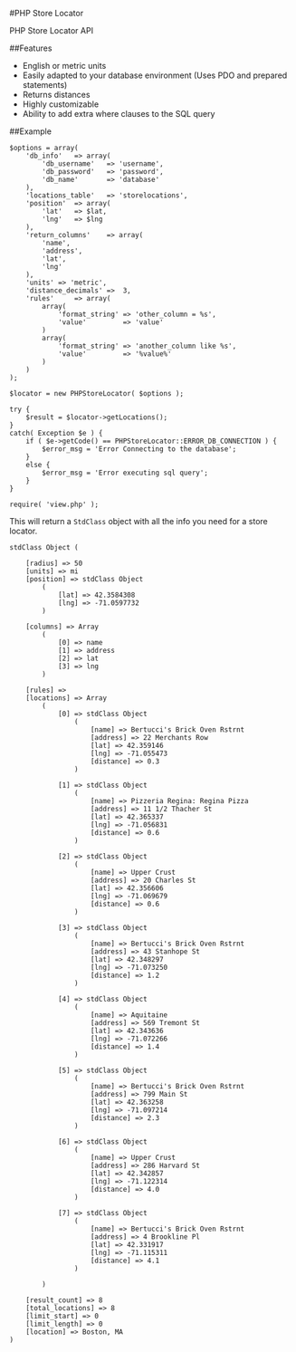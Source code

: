 #PHP Store Locator

PHP Store Locator API

##Features
 - English or metric units
 - Easily adapted to your database environment (Uses PDO and prepared statements)
 - Returns distances
 - Highly customizable
 - Ability to add extra where clauses to the SQL query

##Example

	$options = array(
		'db_info'	=> array(
			'db_username'	=> 'username',
			'db_password'	=> 'password',
			'db_name'		=> 'database'
		),
		'locations_table'	=> 'storelocations',
		'position'	=> array(
			'lat'	=> $lat,
			'lng'	=> $lng
		),
		'return_columns'	=> array(
			'name',
			'address',
			'lat',
			'lng'
		),
		'units'	=> 'metric',
		'distance_decimals'	=>	3,
		'rules'		=> array(
			array(
				'format_string' => 'other_column = %s',
				'value'			=> 'value'
			)
			array(
				'format_string' => 'another_column like %s',
				'value'			=> '%value%'
			)
		)
	);

	$locator = new PHPStoreLocator( $options );
	
	try {
		$result = $locator->getLocations();
	}
	catch( Exception $e ) {
		if ( $e->getCode() == PHPStoreLocator::ERROR_DB_CONNECTION ) {
			$error_msg = 'Error Connecting to the database';
		}
		else {
			$error_msg = 'Error executing sql query';
		}
	}
	
	require( 'view.php' );

This will return a `StdClass` object with all the info you need for a store locator.

	stdClass Object	(
	
	    [radius] => 50
	    [units] => mi
	    [position] => stdClass Object
	        (
	            [lat] => 42.3584308
	            [lng] => -71.0597732
	        )
	
	    [columns] => Array
	        (
	            [0] => name
	            [1] => address
	            [2] => lat
	            [3] => lng
	        )
	
	    [rules] => 
	    [locations] => Array
	        (
	            [0] => stdClass Object
	                (
	                    [name] => Bertucci's Brick Oven Rstrnt
	                    [address] => 22 Merchants Row
	                    [lat] => 42.359146
	                    [lng] => -71.055473
	                    [distance] => 0.3
	                )
	
	            [1] => stdClass Object
	                (
	                    [name] => Pizzeria Regina: Regina Pizza
	                    [address] => 11 1/2 Thacher St
	                    [lat] => 42.365337
	                    [lng] => -71.056831
	                    [distance] => 0.6
	                )
	
	            [2] => stdClass Object
	                (
	                    [name] => Upper Crust
	                    [address] => 20 Charles St
	                    [lat] => 42.356606
	                    [lng] => -71.069679
	                    [distance] => 0.6
	                )
	
	            [3] => stdClass Object
	                (
	                    [name] => Bertucci's Brick Oven Rstrnt
	                    [address] => 43 Stanhope St
	                    [lat] => 42.348297
	                    [lng] => -71.073250
	                    [distance] => 1.2
	                )
	
	            [4] => stdClass Object
	                (
	                    [name] => Aquitaine
	                    [address] => 569 Tremont St
	                    [lat] => 42.343636
	                    [lng] => -71.072266
	                    [distance] => 1.4
	                )
	
	            [5] => stdClass Object
	                (
	                    [name] => Bertucci's Brick Oven Rstrnt
	                    [address] => 799 Main St
	                    [lat] => 42.363258
	                    [lng] => -71.097214
	                    [distance] => 2.3
	                )
	
	            [6] => stdClass Object
	                (
	                    [name] => Upper Crust
	                    [address] => 286 Harvard St
	                    [lat] => 42.342857
	                    [lng] => -71.122314
	                    [distance] => 4.0
	                )
	
	            [7] => stdClass Object
	                (
	                    [name] => Bertucci's Brick Oven Rstrnt
	                    [address] => 4 Brookline Pl
	                    [lat] => 42.331917
	                    [lng] => -71.115311
	                    [distance] => 4.1
	                )
	
	        )
	
	    [result_count] => 8
	    [total_locations] => 8
	    [limit_start] => 0
	    [limit_length] => 0
	    [location] => Boston, MA
	)